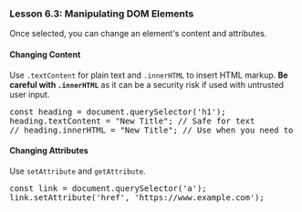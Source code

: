 ### Lesson 6.3: Manipulating DOM Elements
<p>Once selected, you can change an element's content and attributes.</p>
<h4>Changing Content</h4>
<p>Use <code class="prose-inline-code">.textContent</code> for plain text and <code class="prose-inline-code">.innerHTML</code> to insert HTML markup. <strong>Be careful with <code class="prose-inline-code">.innerHTML</code></strong> as it can be a security risk if used with untrusted user input.</p>
<pre class="prose-code-block">const heading = document.querySelector('h1');
heading.textContent = "New Title"; // Safe for text
// heading.innerHTML = "<span>New Title</span>"; // Use when you need to add HTML</pre>
<h4>Changing Attributes</h4>
<p>Use <code class="prose-inline-code">setAttribute</code> and <code class="prose-inline-code">getAttribute</code>.</p>
<pre class="prose-code-block">const link = document.querySelector('a');
link.setAttribute('href', 'https://www.example.com');</pre>
